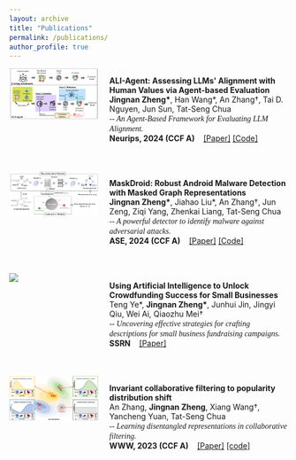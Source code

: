 ```yaml
---
layout: archive
title: "Publications"
permalink: /publications/
author_profile: true
---
```


<div style="display: flex; flex-direction: column;">

  <!-- 第一组图片和段落 -->
  <div style="display: flex; align-items: flex-start;">
    <!-- 图片部分（1/3） -->
    <div style="flex: 1;">
      <img src="../paper_imgs/ali-agent.png" style="width: 100%; height: auto;">
    </div>
    <!-- 文字部分（2/3） -->
    <div style="flex: 2; padding-left: 20px;">
      <p style="margin-bottom: 50px;"><strong>ALI-Agent: Assessing LLMs' Alignment with Human Values via Agent-based Evaluation</strong><br>
      <span style="font-size: 14px;"> <strong>Jingnan Zheng*</strong>, Han Wang*, An Zhang†, Tai D. Nguyen, Jun Sun, Tat-Seng Chua</span><br>
      <span style="font-size: 14px; font-family: 'Times New Roman';"><i>-- An Agent-Based Framework for Evaluating LLM Alignment.</i></span><br>
    <span style="font-size: 14px; "><strong>Neurips, 2024 (CCF A)</strong> &nbsp;&nbsp; <a href="https://arxiv.org/pdf/2405.14125">[Paper]</a> <a href="https://github.com/SophieZheng998/ALI-Agent">[Code]</a></span>
      </p>
    </div>
  </div>
  <!-- 第一组图片和段落 -->
  <div style="display: flex; align-items: flex-start;">
    <!-- 图片部分（1/3） -->
    <div style="flex: 1;">
      <img src="../paper_imgs/maskdroid.png" style="width: 100%; height: auto;">
    </div>
    <!-- 文字部分（2/3） -->
    <div style="flex: 2; padding-left: 20px;">
      <p style="margin-bottom: 50px;"><strong>MaskDroid: Robust Android Malware Detection with Masked Graph Representations</strong><br>
      <span style="font-size: 14px;"><strong>Jingnan Zheng*</strong>, Jiahao Liu*, An Zhang†, Jun Zeng, Ziqi Yang, Zhenkai Liang, Tat-Seng Chua</span><br>
      <span style="font-size: 14px; font-family: 'Times New Roman';"><i>-- A powerful detector to identify malware against adversarial attacks.</i></span><br>
    <span style="font-size: 14px; "><strong>ASE, 2024 (CCF A)</strong> &nbsp;&nbsp; <a href="https://dl.acm.org/doi/pdf/10.1145/3691620.3695008">[Paper]</a> <a href="https://github.com/SophieZheng998/MaskDroid">[Code]</a></span>
      </p>
    </div>
  </div>
  <!-- 第二组图片和段落 -->
  <div style="display: flex; align-items: flex-start;">
    <!-- 图片部分（1/3） -->
    <div style="flex: 1;">
      <img src="../paper_imgs/gfm.png" style="width: 100%; height: auto;">
    </div>
    <!-- 文字部分（2/3） -->
    <div style="flex: 2; padding-left: 20px;">
      <p style="margin-bottom: 50px;"><strong>Using Artificial Intelligence to Unlock Crowdfunding Success for Small Businesses</strong><br>
      <span style="font-size: 14px;">Teng Ye*, <strong>Jingnan Zheng*</strong>, Junhui Jin, Jingyi Qiu, Wei Ai, Qiaozhu Mei†</span><br>
      <span style="font-size: 14px; font-family: 'Times New Roman';"><i>-- Uncovering effective strategies for crafting descriptions for small business fundraising campaigns.</i></span><br>
    <span style="font-size: 14px; "><strong>SSRN</strong> &nbsp;&nbsp; <a href="https://scholar.google.com/citations?view_op=view_citation&hl=en&user=UlgiSa0AAAAJ&citation_for_view=UlgiSa0AAAAJ:6pF0wJmtdfAC">[Paper]</a></span>
      </p>
    </div>
  </div>
  <!-- 第三组图片和段落 -->
  <div style="display: flex; align-items: flex-start;">
    <!-- 图片部分（1/3） -->
    <div style="flex: 1;">
      <img src="../paper_imgs/invcf.png" style="width: 100%; height: auto;">
    </div>
    <!-- 文字部分（2/3） -->
    <div style="flex: 2; padding-left: 20px;">
      <p style="margin-bottom: 50px;"><strong>Invariant collaborative filtering to popularity distribution shift</strong><br>
      <span style="font-size: 14px;">An Zhang, <strong>Jingnan Zheng</strong>, Xiang Wang†, Yancheng Yuan, Tat-Seng Chua</span><br>
      <span style="font-size: 14px; font-family: 'Times New Roman';"><i>-- Learning disentangled representations in collaborative filtering.</i></span><br>
    <span style="font-size: 14px; "><strong>WWW, 2023 (CCF A)</strong> &nbsp;&nbsp; <a href="https://dl.acm.org/doi/pdf/10.1145/3543507.3583461">[Paper]</a> <a href="https://github.com/anzhang314/InvCF">[code]</a></span>
    </p>
    </div>
  </div>

</div>




